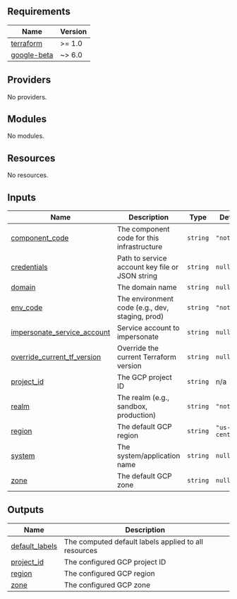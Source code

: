 ## Requirements

| Name | Version |
|------|---------|
| <a name="requirement_terraform"></a> [terraform](#requirement\_terraform) | >= 1.0 |
| <a name="requirement_google-beta"></a> [google-beta](#requirement\_google-beta) | ~> 6.0 |

## Providers

No providers.

## Modules

No modules.

## Resources

No resources.

## Inputs

| Name | Description | Type | Default | Required |
|------|-------------|------|---------|:--------:|
| <a name="input_component_code"></a> [component\_code](#input\_component\_code) | The component code for this infrastructure | `string` | `"notset"` | no |
| <a name="input_credentials"></a> [credentials](#input\_credentials) | Path to service account key file or JSON string | `string` | `null` | no |
| <a name="input_domain"></a> [domain](#input\_domain) | The domain name | `string` | `null` | no |
| <a name="input_env_code"></a> [env\_code](#input\_env\_code) | The environment code (e.g., dev, staging, prod) | `string` | `"notset"` | no |
| <a name="input_impersonate_service_account"></a> [impersonate\_service\_account](#input\_impersonate\_service\_account) | Service account to impersonate | `string` | `null` | no |
| <a name="input_override_current_tf_version"></a> [override\_current\_tf\_version](#input\_override\_current\_tf\_version) | Override the current Terraform version | `string` | `null` | no |
| <a name="input_project_id"></a> [project\_id](#input\_project\_id) | The GCP project ID | `string` | n/a | yes |
| <a name="input_realm"></a> [realm](#input\_realm) | The realm (e.g., sandbox, production) | `string` | `"notset"` | no |
| <a name="input_region"></a> [region](#input\_region) | The default GCP region | `string` | `"us-central1"` | no |
| <a name="input_system"></a> [system](#input\_system) | The system/application name | `string` | `null` | no |
| <a name="input_zone"></a> [zone](#input\_zone) | The default GCP zone | `string` | `null` | no |

## Outputs

| Name | Description |
|------|-------------|
| <a name="output_default_labels"></a> [default\_labels](#output\_default\_labels) | The computed default labels applied to all resources |
| <a name="output_project_id"></a> [project\_id](#output\_project\_id) | The configured GCP project ID |
| <a name="output_region"></a> [region](#output\_region) | The configured GCP region |
| <a name="output_zone"></a> [zone](#output\_zone) | The configured GCP zone |
